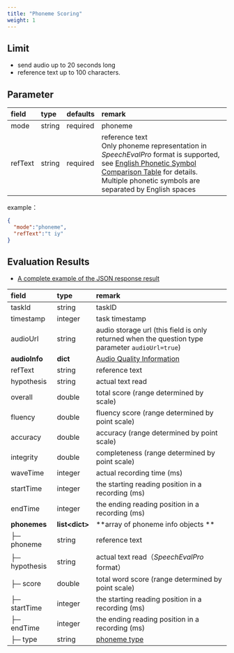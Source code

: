```yaml
---
title: "Phoneme Scoring"
weight: 1
---
```



## Limit

- send audio up to 20 seconds long 
- reference text up to 100 characters.

## Parameter

| **field** | **type** | **defaults** | **remark**                                                                                                                                                                                                                       |
|:---------|:--------|:------------|:---------------------------------------------------------------------------------------------------------------------------------------------------------------------------------------------------------------------------------|
| mode      | string   | required     | phoneme                                                                                                                                                                                                                          |
| refText   | string   | required     | reference text <br />Only phoneme representation in *SpeechEvalPro* format is supported, see [English Phonetic Symbol Comparison Table](datadict/phoneme) for details. Multiple phonetic symbols are separated by English spaces |

example：

```json
{
  "mode":"phoneme",
  "refText":"t iy"
}
```

## Evaluation Results

- [A complete example of the JSON response result](mode/en-basic/phoneme-result)

| **field**     | **type**         | **remark**                                                                                       |
|:--------------|:-----------------|:-------------------------------------------------------------------------------------------------|
| taskId        | string           | taskID                                                                                           |
| timestamp     | integer          | task timestamp                                                                                   |
| audioUrl      | string           | audio storage url (this field is only returned when the question type parameter `audioUrl=true`) |
| **audioInfo** | **dict**         | [Audio Quality Information](mode/common)                                                         |
| refText       | string           | reference text                                                                                   |
| hypothesis    | string           | actual text read                                                                                 |
| overall       | double           | total score (range determined by scale)                                                          |
| fluency       | double           | fluency score (range determined by point scale)                                                  |
| accuracy      | double           | accuracy (range determined by point scale)                                                       |
| integrity     | double           | completeness (range determined by point scale)                                                   |
| waveTime      | integer          | actual recording time (ms)                                                                       |
| startTime     | integer          | the starting reading position in a recording (ms)                                                |
| endTime       | integer          | the ending reading position in a recording (ms)                                                  |
| **phonemes**  | **list\<dict\>** | **array of phoneme info objects **                                                               |
| ├─ phoneme    | string           | reference text                                                                                   |
| ├─ hypothesis | string           | actual text read（*SpeechEvalPro* format）                                                         |
| ├─ score      | double           | total word score (range determined by point scale)                                               |
| ├─ startTime  | integer          | the starting reading position in a recording (ms)                                                |
| ├─ endTime    | integer          | the ending reading position in a recording (ms)                                                  |
| ├─ type       | string           | [phoneme type](datadict/other)                                                                   |
